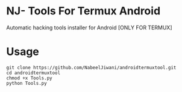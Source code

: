 # NJ- Tools For Termux Android

Automatic hacking tools installer for Android [ONLY FOR TERMUX]



# Usage
```
git clone https://github.com/NabeelJiwani/androidtermuxtool.git
cd androidtermuxtool
chmod +x Tools.py
python Tools.py
```

